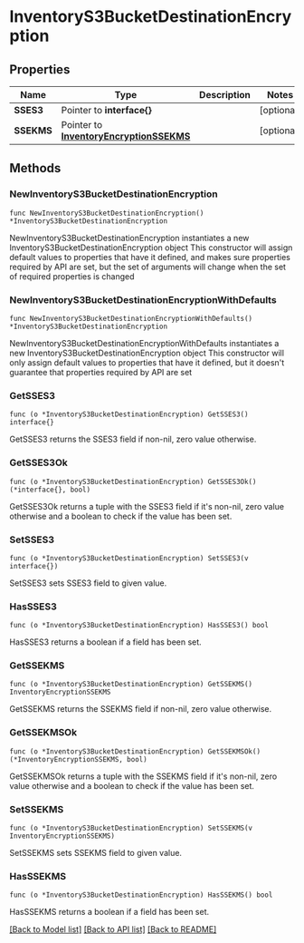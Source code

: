 # InventoryS3BucketDestinationEncryption

## Properties

Name | Type | Description | Notes
------------ | ------------- | ------------- | -------------
**SSES3** | Pointer to **interface{}** |  | [optional] 
**SSEKMS** | Pointer to [**InventoryEncryptionSSEKMS**](InventoryEncryptionSSEKMS.md) |  | [optional] 

## Methods

### NewInventoryS3BucketDestinationEncryption

`func NewInventoryS3BucketDestinationEncryption() *InventoryS3BucketDestinationEncryption`

NewInventoryS3BucketDestinationEncryption instantiates a new InventoryS3BucketDestinationEncryption object
This constructor will assign default values to properties that have it defined,
and makes sure properties required by API are set, but the set of arguments
will change when the set of required properties is changed

### NewInventoryS3BucketDestinationEncryptionWithDefaults

`func NewInventoryS3BucketDestinationEncryptionWithDefaults() *InventoryS3BucketDestinationEncryption`

NewInventoryS3BucketDestinationEncryptionWithDefaults instantiates a new InventoryS3BucketDestinationEncryption object
This constructor will only assign default values to properties that have it defined,
but it doesn't guarantee that properties required by API are set

### GetSSES3

`func (o *InventoryS3BucketDestinationEncryption) GetSSES3() interface{}`

GetSSES3 returns the SSES3 field if non-nil, zero value otherwise.

### GetSSES3Ok

`func (o *InventoryS3BucketDestinationEncryption) GetSSES3Ok() (*interface{}, bool)`

GetSSES3Ok returns a tuple with the SSES3 field if it's non-nil, zero value otherwise
and a boolean to check if the value has been set.

### SetSSES3

`func (o *InventoryS3BucketDestinationEncryption) SetSSES3(v interface{})`

SetSSES3 sets SSES3 field to given value.

### HasSSES3

`func (o *InventoryS3BucketDestinationEncryption) HasSSES3() bool`

HasSSES3 returns a boolean if a field has been set.

### GetSSEKMS

`func (o *InventoryS3BucketDestinationEncryption) GetSSEKMS() InventoryEncryptionSSEKMS`

GetSSEKMS returns the SSEKMS field if non-nil, zero value otherwise.

### GetSSEKMSOk

`func (o *InventoryS3BucketDestinationEncryption) GetSSEKMSOk() (*InventoryEncryptionSSEKMS, bool)`

GetSSEKMSOk returns a tuple with the SSEKMS field if it's non-nil, zero value otherwise
and a boolean to check if the value has been set.

### SetSSEKMS

`func (o *InventoryS3BucketDestinationEncryption) SetSSEKMS(v InventoryEncryptionSSEKMS)`

SetSSEKMS sets SSEKMS field to given value.

### HasSSEKMS

`func (o *InventoryS3BucketDestinationEncryption) HasSSEKMS() bool`

HasSSEKMS returns a boolean if a field has been set.


[[Back to Model list]](../README.md#documentation-for-models) [[Back to API list]](../README.md#documentation-for-api-endpoints) [[Back to README]](../README.md)


